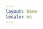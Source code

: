 ```yaml
---
layout: home
locale: es
---
```


<script>
// Simple language detection and redirect for Spanish default page
(function() {
    // Only run on main index page, not on language-specific pages
    if (window.location.pathname === '/' && !window.location.search.includes('nolang')) {
        var userLang = navigator.language || navigator.userLanguage;
        var langCode = userLang.substring(0, 2).toLowerCase();
        
        // Check if user has already been asked or made a choice
        if (document.cookie.includes('lang_asked=true') || document.cookie.includes('lang_preference=')) {
            return; // Don't ask again
        }
        
        // Check if user prefers English, German, or French and redirect
        if (langCode === 'en') {
            document.cookie = 'lang_asked=true; path=/; max-age=2592000'; // 30 days
            if (confirm('¿Prefieres ver el sitio en inglés? / Would you like to view the site in English?')) {
                document.cookie = 'lang_preference=en; path=/; max-age=2592000'; // 30 days
                window.location.href = '/en/';
            } else {
                document.cookie = 'lang_preference=es; path=/; max-age=2592000'; // 30 days
            }
        } else if (langCode === 'de') {
            document.cookie = 'lang_asked=true; path=/; max-age=2592000'; // 30 days
            if (confirm('¿Prefieres ver el sitio en alemán? / Möchten Sie die Website auf Deutsch anzeigen?')) {
                document.cookie = 'lang_preference=de; path=/; max-age=2592000'; // 30 days
                window.location.href = '/de/';
            } else {
                document.cookie = 'lang_preference=es; path=/; max-age=2592000'; // 30 days
            }
        } else if (langCode === 'fr') {
            document.cookie = 'lang_asked=true; path=/; max-age=2592000'; // 30 days
            if (confirm('¿Prefieres ver el sitio en francés? / Préférez-vous voir le site en français?')) {
                document.cookie = 'lang_preference=fr; path=/; max-age=2592000'; // 30 days
                window.location.href = '/fr/';
            } else {
                document.cookie = 'lang_preference=es; path=/; max-age=2592000'; // 30 days
            }
        }
    }
})();
</script>

